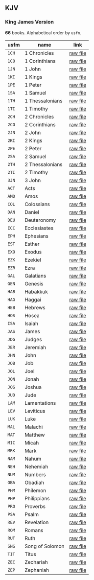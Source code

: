 ## KJV

### King James Version

**66** books. Alphabetical order by `usfm`.

| usfm  | name            | link                                                                              |
| ----- | --------------- | --------------------------------------------------------------------------------- |
| `1CH` | 1 Chronicles    | [raw file](https://mrk214.github.io/bible-data-en-eng/data/en___eng/KJV/1CH.json) |
| `1CO` | 1 Corinthians   | [raw file](https://mrk214.github.io/bible-data-en-eng/data/en___eng/KJV/1CO.json) |
| `1JN` | 1 John          | [raw file](https://mrk214.github.io/bible-data-en-eng/data/en___eng/KJV/1JN.json) |
| `1KI` | 1 Kings         | [raw file](https://mrk214.github.io/bible-data-en-eng/data/en___eng/KJV/1KI.json) |
| `1PE` | 1 Peter         | [raw file](https://mrk214.github.io/bible-data-en-eng/data/en___eng/KJV/1PE.json) |
| `1SA` | 1 Samuel        | [raw file](https://mrk214.github.io/bible-data-en-eng/data/en___eng/KJV/1SA.json) |
| `1TH` | 1 Thessalonians | [raw file](https://mrk214.github.io/bible-data-en-eng/data/en___eng/KJV/1TH.json) |
| `1TI` | 1 Timothy       | [raw file](https://mrk214.github.io/bible-data-en-eng/data/en___eng/KJV/1TI.json) |
| `2CH` | 2 Chronicles    | [raw file](https://mrk214.github.io/bible-data-en-eng/data/en___eng/KJV/2CH.json) |
| `2CO` | 2 Corinthians   | [raw file](https://mrk214.github.io/bible-data-en-eng/data/en___eng/KJV/2CO.json) |
| `2JN` | 2 John          | [raw file](https://mrk214.github.io/bible-data-en-eng/data/en___eng/KJV/2JN.json) |
| `2KI` | 2 Kings         | [raw file](https://mrk214.github.io/bible-data-en-eng/data/en___eng/KJV/2KI.json) |
| `2PE` | 2 Peter         | [raw file](https://mrk214.github.io/bible-data-en-eng/data/en___eng/KJV/2PE.json) |
| `2SA` | 2 Samuel        | [raw file](https://mrk214.github.io/bible-data-en-eng/data/en___eng/KJV/2SA.json) |
| `2TH` | 2 Thessalonians | [raw file](https://mrk214.github.io/bible-data-en-eng/data/en___eng/KJV/2TH.json) |
| `2TI` | 2 Timothy       | [raw file](https://mrk214.github.io/bible-data-en-eng/data/en___eng/KJV/2TI.json) |
| `3JN` | 3 John          | [raw file](https://mrk214.github.io/bible-data-en-eng/data/en___eng/KJV/3JN.json) |
| `ACT` | Acts            | [raw file](https://mrk214.github.io/bible-data-en-eng/data/en___eng/KJV/ACT.json) |
| `AMO` | Amos            | [raw file](https://mrk214.github.io/bible-data-en-eng/data/en___eng/KJV/AMO.json) |
| `COL` | Colossians      | [raw file](https://mrk214.github.io/bible-data-en-eng/data/en___eng/KJV/COL.json) |
| `DAN` | Daniel          | [raw file](https://mrk214.github.io/bible-data-en-eng/data/en___eng/KJV/DAN.json) |
| `DEU` | Deuteronomy     | [raw file](https://mrk214.github.io/bible-data-en-eng/data/en___eng/KJV/DEU.json) |
| `ECC` | Ecclesiastes    | [raw file](https://mrk214.github.io/bible-data-en-eng/data/en___eng/KJV/ECC.json) |
| `EPH` | Ephesians       | [raw file](https://mrk214.github.io/bible-data-en-eng/data/en___eng/KJV/EPH.json) |
| `EST` | Esther          | [raw file](https://mrk214.github.io/bible-data-en-eng/data/en___eng/KJV/EST.json) |
| `EXO` | Exodus          | [raw file](https://mrk214.github.io/bible-data-en-eng/data/en___eng/KJV/EXO.json) |
| `EZK` | Ezekiel         | [raw file](https://mrk214.github.io/bible-data-en-eng/data/en___eng/KJV/EZK.json) |
| `EZR` | Ezra            | [raw file](https://mrk214.github.io/bible-data-en-eng/data/en___eng/KJV/EZR.json) |
| `GAL` | Galatians       | [raw file](https://mrk214.github.io/bible-data-en-eng/data/en___eng/KJV/GAL.json) |
| `GEN` | Genesis         | [raw file](https://mrk214.github.io/bible-data-en-eng/data/en___eng/KJV/GEN.json) |
| `HAB` | Habakkuk        | [raw file](https://mrk214.github.io/bible-data-en-eng/data/en___eng/KJV/HAB.json) |
| `HAG` | Haggai          | [raw file](https://mrk214.github.io/bible-data-en-eng/data/en___eng/KJV/HAG.json) |
| `HEB` | Hebrews         | [raw file](https://mrk214.github.io/bible-data-en-eng/data/en___eng/KJV/HEB.json) |
| `HOS` | Hosea           | [raw file](https://mrk214.github.io/bible-data-en-eng/data/en___eng/KJV/HOS.json) |
| `ISA` | Isaiah          | [raw file](https://mrk214.github.io/bible-data-en-eng/data/en___eng/KJV/ISA.json) |
| `JAS` | James           | [raw file](https://mrk214.github.io/bible-data-en-eng/data/en___eng/KJV/JAS.json) |
| `JDG` | Judges          | [raw file](https://mrk214.github.io/bible-data-en-eng/data/en___eng/KJV/JDG.json) |
| `JER` | Jeremiah        | [raw file](https://mrk214.github.io/bible-data-en-eng/data/en___eng/KJV/JER.json) |
| `JHN` | John            | [raw file](https://mrk214.github.io/bible-data-en-eng/data/en___eng/KJV/JHN.json) |
| `JOB` | Job             | [raw file](https://mrk214.github.io/bible-data-en-eng/data/en___eng/KJV/JOB.json) |
| `JOL` | Joel            | [raw file](https://mrk214.github.io/bible-data-en-eng/data/en___eng/KJV/JOL.json) |
| `JON` | Jonah           | [raw file](https://mrk214.github.io/bible-data-en-eng/data/en___eng/KJV/JON.json) |
| `JOS` | Joshua          | [raw file](https://mrk214.github.io/bible-data-en-eng/data/en___eng/KJV/JOS.json) |
| `JUD` | Jude            | [raw file](https://mrk214.github.io/bible-data-en-eng/data/en___eng/KJV/JUD.json) |
| `LAM` | Lamentations    | [raw file](https://mrk214.github.io/bible-data-en-eng/data/en___eng/KJV/LAM.json) |
| `LEV` | Leviticus       | [raw file](https://mrk214.github.io/bible-data-en-eng/data/en___eng/KJV/LEV.json) |
| `LUK` | Luke            | [raw file](https://mrk214.github.io/bible-data-en-eng/data/en___eng/KJV/LUK.json) |
| `MAL` | Malachi         | [raw file](https://mrk214.github.io/bible-data-en-eng/data/en___eng/KJV/MAL.json) |
| `MAT` | Matthew         | [raw file](https://mrk214.github.io/bible-data-en-eng/data/en___eng/KJV/MAT.json) |
| `MIC` | Micah           | [raw file](https://mrk214.github.io/bible-data-en-eng/data/en___eng/KJV/MIC.json) |
| `MRK` | Mark            | [raw file](https://mrk214.github.io/bible-data-en-eng/data/en___eng/KJV/MRK.json) |
| `NAM` | Nahum           | [raw file](https://mrk214.github.io/bible-data-en-eng/data/en___eng/KJV/NAM.json) |
| `NEH` | Nehemiah        | [raw file](https://mrk214.github.io/bible-data-en-eng/data/en___eng/KJV/NEH.json) |
| `NUM` | Numbers         | [raw file](https://mrk214.github.io/bible-data-en-eng/data/en___eng/KJV/NUM.json) |
| `OBA` | Obadiah         | [raw file](https://mrk214.github.io/bible-data-en-eng/data/en___eng/KJV/OBA.json) |
| `PHM` | Philemon        | [raw file](https://mrk214.github.io/bible-data-en-eng/data/en___eng/KJV/PHM.json) |
| `PHP` | Philippians     | [raw file](https://mrk214.github.io/bible-data-en-eng/data/en___eng/KJV/PHP.json) |
| `PRO` | Proverbs        | [raw file](https://mrk214.github.io/bible-data-en-eng/data/en___eng/KJV/PRO.json) |
| `PSA` | Psalm           | [raw file](https://mrk214.github.io/bible-data-en-eng/data/en___eng/KJV/PSA.json) |
| `REV` | Revelation      | [raw file](https://mrk214.github.io/bible-data-en-eng/data/en___eng/KJV/REV.json) |
| `ROM` | Romans          | [raw file](https://mrk214.github.io/bible-data-en-eng/data/en___eng/KJV/ROM.json) |
| `RUT` | Ruth            | [raw file](https://mrk214.github.io/bible-data-en-eng/data/en___eng/KJV/RUT.json) |
| `SNG` | Song of Solomon | [raw file](https://mrk214.github.io/bible-data-en-eng/data/en___eng/KJV/SNG.json) |
| `TIT` | Titus           | [raw file](https://mrk214.github.io/bible-data-en-eng/data/en___eng/KJV/TIT.json) |
| `ZEC` | Zechariah       | [raw file](https://mrk214.github.io/bible-data-en-eng/data/en___eng/KJV/ZEC.json) |
| `ZEP` | Zephaniah       | [raw file](https://mrk214.github.io/bible-data-en-eng/data/en___eng/KJV/ZEP.json) |

